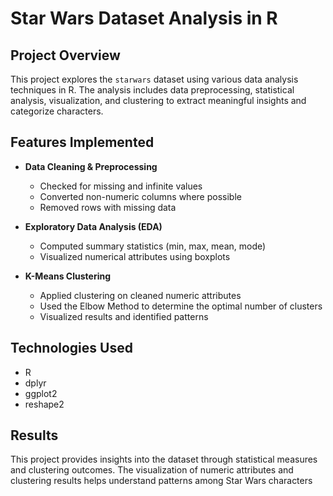 # Star Wars Dataset Analysis in R

## Project Overview

This project explores the `starwars` dataset using various data analysis techniques in R. The analysis includes data preprocessing, statistical analysis, visualization, and clustering to extract meaningful insights and categorize characters.

## Features Implemented

- **Data Cleaning & Preprocessing**  
  - Checked for missing and infinite values  
  - Converted non-numeric columns where possible  
  - Removed rows with missing data  

- **Exploratory Data Analysis (EDA)**  
  - Computed summary statistics (min, max, mean, mode)  
  - Visualized numerical attributes using boxplots  

- **K-Means Clustering**  
  - Applied clustering on cleaned numeric attributes  
  - Used the Elbow Method to determine the optimal number of clusters  
  - Visualized results and identified patterns  
## Technologies Used

- R  
- dplyr  
- ggplot2  
- reshape2  


## Results
This project provides insights into the dataset through statistical measures and clustering outcomes. The visualization of numeric attributes and clustering results helps understand patterns among Star Wars characters

